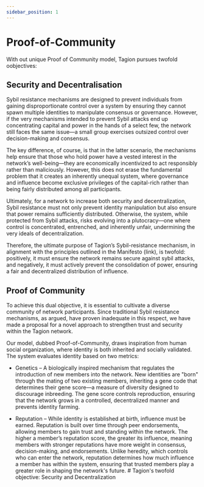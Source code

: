 ```yaml
---
sidebar_position: 1
---
```

# Proof-of-Community

With out unique Proof of Community model, Tagion pursues twofold oobjectives:

## Security and Decentralisation

Sybil resistance mechanisms are designed to prevent individuals from gaining disproportionate control over a system by ensuring they cannot spawn multiple identities to manipulate consensus or governance. However, if the very mechanisms intended to prevent Sybil attacks end up concentrating capital and power in the hands of a select few, the network still faces the same issue—a small group exercises outsized control over decision-making and consensus. 

The key difference, of course, is that in the latter scenario, the mechanisms help ensure that those who hold power have a vested interest in the network’s well-being—they are economically incentivized to act responsibly rather than maliciously. However, this does not erase the fundamental problem that it creates an inherently unequal system, where governance and influence become exclusive privileges of the capital-rich rather than being fairly distributed among all participants. 

Ultimately, for a network to increase both security and decentralization, Sybil resistance must not only prevent identity manipulation but also ensure that power remains sufficiently distributed. Otherwise, the system, while protected from Sybil attacks, risks evolving into a plutocracy—one where control is concentrated, entrenched, and inherently unfair, undermining the very ideals of decentralization. 

Therefore, the ultimate purpose of Tagion’s Sybil-resistance mechanism, in alignment with the principles outlined in the Manifesto (link), is twofold: positively, it must ensure the network remains secure against sybil attacks, and negatively, it must actively prevent the consolidation of power, ensuring a fair and decentralized distribution of influence. 

## Proof of Community
To achieve this dual objective, it is essential to cultivate a diverse community of network participants. Since traditional Sybil resistance mechanisms, as argued, have proven inadequate in this respect, we have made a proposal for a novel approach to strengthen trust and security within the Tagion network. 

Our model, dubbed Proof-of-Community, draws inspiration from human social organization, where identity is both inherited and socially validated. The system evaluates identity based on two metrics: 
 

- Genetics – A biologically inspired mechanism that regulates the introduction of new members into the network. New identities are "born" through the mating of two existing members, inheriting a gene code that determines their gene score—a measure of diversity designed to discourage inbreeding. The gene score controls reproduction, ensuring that the network grows in a controlled, decentralized manner and prevents identity farming. 

- Reputation – While identity is established at birth, influence must be earned. Reputation is built over time through peer endorsements, allowing members to gain trust and standing within the network. The higher a member’s reputation score, the greater its influence, meaning members with stronger reputations have more weight in consensus, decision-making, and endorsements. Unlike heredity, which controls who can enter the network, reputation determines how much influence a member has within the system, ensuring that trusted members play a greater role in shaping the network's future. # Tagion's twofold objective: Security and Decentralization 




